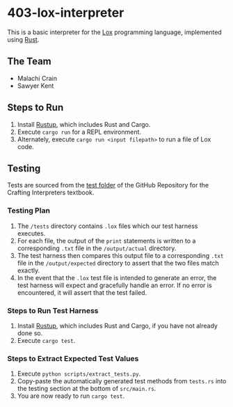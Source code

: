 # 403-lox-interpreter

This is a basic interpreter for the [Lox](https://craftinginterpreters.com/the-lox-language.html) programming language, implemented using [Rust](https://www.rust-lang.org/).

## The Team

- Malachi Crain
- Sawyer Kent

## Steps to Run

1. Install [Rustup](https://www.rust-lang.org/learn/get-started), which includes Rust and Cargo.
2. Execute `cargo run` for a REPL environment.
3. Alternately, execute `cargo run <input filepath>` to run a file of Lox code.

## Testing

Tests are sourced from the [test folder](https://github.com/munificent/craftinginterpreters/tree/master/test) of the GitHub Repository for the Crafting Interpreters textbook.

### Testing Plan

1. The `/tests` directory contains `.lox` files which our test harness executes.
2. For each file, the output of the `print` statements is written to a corresponding `.txt` file in the `/output/actual` directory.
3. The test harness then compares this output file to a corresponding `.txt` file in the `/output/expected` directory to assert that the two files match exactly.
4. In the event that the `.lox` test file is intended to generate an error, the test harness will expect and gracefully handle an error. If no error is encountered, it will assert that the test failed.

### Steps to Run Test Harness

1. Install [Rustup](https://www.rust-lang.org/learn/get-started), which includes Rust and Cargo, if you have not already done so.
2. Execute `cargo test`.

### Steps to Extract Expected Test Values

1. Execute `python scripts/extract_tests.py`.
2. Copy-paste the automatically generated test methods from `tests.rs` into the testing section at the bottom of `src/main.rs`.
3. You are now ready to run `cargo test`.